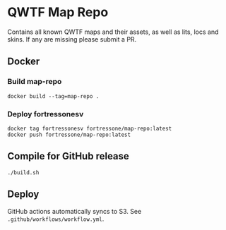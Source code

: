 # QWTF Map Repo

Contains all known QWTF maps and their assets, as well as lits, locs and skins. If any are missing please submit a PR.


## Docker

### Build map-repo

```
docker build --tag=map-repo .
```


### Deploy fortressonesv

```
docker tag fortressonesv fortressone/map-repo:latest
docker push fortressone/map-repo:latest
```


## Compile for GitHub release

    ./build.sh


## Deploy

GitHub actions automatically syncs to S3. See `.github/workflows/workflow.yml`.
